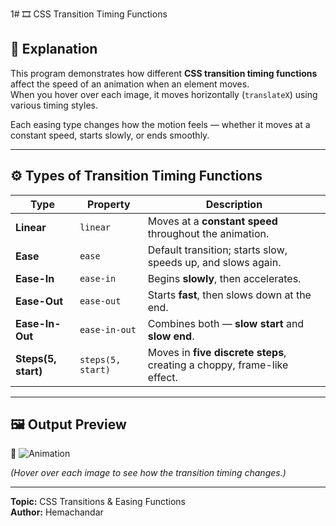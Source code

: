 1# 🎞️ CSS Transition Timing Functions

## 🧠 Explanation
This program demonstrates how different **CSS transition timing functions** affect the speed of an animation when an element moves.  
When you hover over each image, it moves horizontally (`translateX`) using various timing styles.  

Each easing type changes how the motion feels — whether it moves at a constant speed, starts slowly, or ends smoothly.

---

## ⚙️ Types of Transition Timing Functions

| Type | Property | Description |
|------|-----------|--------------|
| **Linear** | `linear` | Moves at a **constant speed** throughout the animation. |
| **Ease** | `ease` | Default transition; starts slow, speeds up, and slows again. |
| **Ease-In** | `ease-in` | Begins **slowly**, then accelerates. |
| **Ease-Out** | `ease-out` | Starts **fast**, then slows down at the end. |
| **Ease-In-Out** | `ease-in-out` | Combines both — **slow start** and **slow end**. |
| **Steps(5, start)** | `steps(5, start)` | Moves in **five discrete steps**, creating a choppy, frame-like effect. |

---

## 🖼️ Output Preview
🔗 ![Animation](https://github.com/user-attachments/assets/6e1f92ef-8746-4bc9-aad7-484371fff6d6)
  
*(Hover over each image to see how the transition timing changes.)*

---

**Topic:** CSS Transitions & Easing Functions  
**Author:** Hemachandar  


